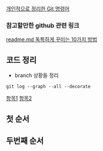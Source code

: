 [개인적으로 정리한 Git 명령어](https://www.notion.so/Git-577eee091a5c4617aa9a9a1b5fd7e11a)


### 참고할만한 github 관련 링크 
[readme.md 독특하게 꾸미는 10가지 방법](https://dev.to/github/10-standout-github-profile-readmes-h2o)



## 코드 정리


- branch 상황들 정리
```
git log --graph --all --decorate
```

[항목1](#첫-순서)
[항목2](#두번째-순서)



































## 첫 순서














## 두번째 순서
